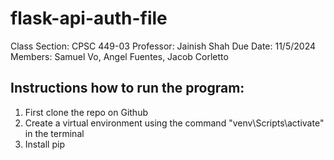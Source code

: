 # flask-api-auth-file

Class Section: CPSC 449-03
Professor: Jainish Shah
Due Date: 11/5/2024
Members: Samuel Vo, Angel Fuentes, Jacob Corletto


Instructions how to run the program:
--------------------------------------

1. First clone the repo on Github
2. Create a virtual environment using the command "venv\Scripts\activate" in the terminal 
3. Install pip